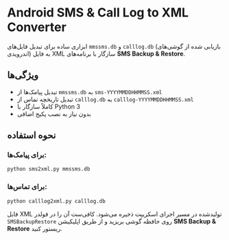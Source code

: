 # Android SMS & Call Log to XML Converter

ابزاری ساده برای تبدیل فایل‌های `mmssms.db` و `calllog.db` (بازیابی شده از گوشی‌های اندرویدی) به فایل XML سازگار با برنامه‌های **SMS Backup & Restore**.

## ویژگی‌ها

- تبدیل پیامک‌ها از `mmssms.db` به `sms-YYYYMMDDHHMMSS.xml`
- تبدیل تاریخچه تماس از `calllog.db` به `calllog-YYYYMMDDHHMMSS.xml`
- کاملاً سازگار با Python 3
- بدون نیاز به نصب پکیج اضافی

## نحوه استفاده

### برای پیامک‌ها:
```bash
python sms2xml.py mmssms.db
```

### برای تماس‌ها:
```bash
python calllog2xml.py calllog.db
```

فایل XML تولیدشده در مسیر اجرای اسکریپت ذخیره می‌شود. کافی‌ست آن را در فولدر `SMSBackupRestore` روی حافظه گوشی بریزید و از طریق اپلیکیشن **SMS Backup & Restore** ریستور کنید.
